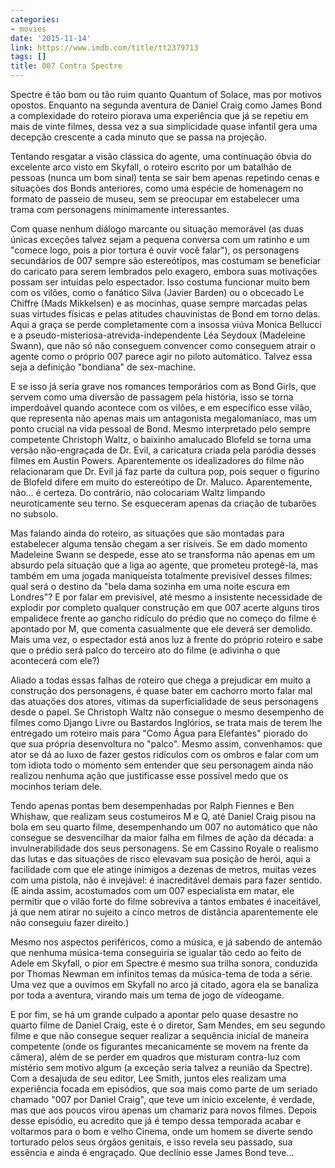 ```yaml
---
categories:
- movies
date: '2015-11-14'
link: https://www.imdb.com/title/tt2379713
tags: []
title: 007 Contra Spectre
---
```


Spectre é tão bom ou tão ruim quanto Quantum of Solace, mas por motivos opostos. Enquanto na segunda aventura de Daniel Craig como James Bond a complexidade do roteiro piorava uma experiência que já se repetiu em mais de vinte filmes, dessa vez a sua simplicidade quase infantil gera uma decepção crescente a cada minuto que se passa na projeção.

Tentando resgatar a visão clássica do agente, uma continuação óbvia do excelente arco visto em Skyfall, o roteiro escrito por um batalhão de pessoas (nunca um bom sinal) tenta se sair bem apenas repetindo cenas e situações dos Bonds anteriores, como uma espécie de homenagem no formato de passeio de museu, sem se preocupar em estabelecer uma trama com personagens minimamente interessantes. 

Com quase nenhum diálogo marcante ou situação memorável (as duas únicas exceções talvez sejam a pequena conversa com um ratinho e um "comece logo, pois a pior tortura é ouvir você falar"), os personagens secundários de 007 sempre são estereótipos, mas costumam se beneficiar do caricato para serem lembrados pelo exagero, embora suas motivações possam ser intuídas pelo espectador. Isso costuma funcionar muito bem com os vilões, como o fanático Silva (Javier Barden) ou o obcecado Le Chiffre (Mads Mikkelsen) e as mocinhas, quase sempre marcadas pelas suas virtudes físicas e pelas atitudes chauvinistas de Bond em torno delas. Aqui a graça se perde completamente com a insossa viúva Monica Bellucci e a pseudo-misteriosa-atrevida-independente Léa Seydoux (Madeleine Swann), que não só não conseguem convencer como conseguem atrair o agente como o próprio 007 parece agir no piloto automático. Talvez essa seja a definição "bondiana" de sex-machine.

E se isso já seria grave nos romances temporários com as Bond Girls, que servem como uma diversão de passagem pela história, isso se torna imperdoável quando acontece com os vilões, e em específico esse vilão, que representa não apenas mais um antagonista megalomaníaco, mas um ponto crucial na vida pessoal de Bond. Mesmo interpretado pelo sempre competente Christoph Waltz, o baixinho amalucado Blofeld se torna uma versão não-engraçada de Dr. Evil, a caricatura criada pela paródia desses filmes em Austin Powers. Aparentemente os idealizadores do filme não relacionaram que Dr. Evil já faz parte da cultura pop, pois sequer o figurino de Blofeld difere em muito do estereótipo de Dr. Maluco. Aparentemente, não... é certeza. Do contrário, não colocariam Waltz limpando neuroticamente seu terno. Se esqueceram apenas da criação de tubarões no subsolo.

Mas falando ainda do roteiro, as situações que são montadas para estabelecer alguma tensão chegam a ser risíveis. Se em dado momento Madeleine Swann se despede, esse ato se transforma não apenas em um absurdo pela situação que a liga ao agente, que prometeu protegê-la, mas também em uma jogada maniqueísta totalmente previsível desses filmes: qual será o destino da "bela dama sozinha em uma noite escura em Londres"? E por falar em previsível, até mesmo a insistente necessidade de explodir por completo qualquer construção em que 007 acerte alguns tiros empalidece frente ao gancho ridículo do prédio que no começo do filme é apontado por M, que comenta casualmente que ele deverá ser demolido. Mais uma vez, o espectador está anos luz à frente do próprio roteiro e sabe que o prédio será palco do terceiro ato do filme (e adivinha o que acontecerá com ele?)

Aliado a todas essas falhas de roteiro que chega a prejudicar em muito a construção dos personagens, é quase bater em cachorro morto falar mal das atuações dos atores, vítimas da superficialidade de seus personagens desde o papel. Se Christoph Waltz não consegue o mesmo desempenho de filmes como Django Livre ou Bastardos Inglórios, se trata mais de terem lhe entregado um roteiro mais para "Como Água para Elefantes" piorado do que sua própria desenvoltura no "palco". Mesmo assim, convenhamos: que ator se dá ao luxo de fazer gestos ridículos com os ombros e falar com um tom idiota todo o momento sem entender que seu personagem ainda não realizou nenhuma ação que justificasse esse possível medo que os mocinhos teriam dele.

Tendo apenas pontas bem desempenhadas por Ralph Fiennes e Ben Whishaw, que realizam seus costumeiros M e Q, até Daniel Craig pisou na bola em seu quarto filme, desempenhando um 007 no automático que não consegue se desvencilhar da maior falha em filmes de ação da década: a invulnerabilidade dos seus personagens. Se em Cassino Royale o realismo das lutas e das situações de risco elevavam sua posição de herói, aqui a facilidade com que ele atinge inimigos a dezenas de metros, muitas vezes com uma pistola, não é invejável: é inacreditável demais para fazer sentido. (E ainda assim, acostumados com um 007 especialista em matar, ele permitir que o vilão forte do filme sobreviva a tantos embates é inaceitável, já que nem atirar no sujeito a cinco metros de distância aparentemente ele não conseguiu fazer direito.)

Mesmo nos aspectos periféricos, como a música, e já sabendo de antemão que nenhuma música-tema conseguiria se igualar tão cedo ao feito de Adele em Skyfall, o pior em Spectre é mesmo sua trilha sonora, conduzida por Thomas Newman em infinitos temas da música-tema de toda a série. Uma vez que a ouvimos em Skyfall no arco já citado, agora ela se banaliza por toda a aventura, virando mais um tema de jogo de vídeogame.

E por fim, se há um grande culpado a apontar pelo quase desastre no quarto filme de Daniel Craig, este é o diretor, Sam Mendes, em seu segundo filme e que não consegue sequer realizar a sequência inicial de maneira competente (onde os figurantes mecanicamente se movem na frente da câmera), além de se perder em quadros que misturam contra-luz com mistério sem motivo algum (a exceção seria talvez a reunião da Spectre). Com a desajuda de seu editor, Lee Smith, juntos eles realizam uma experiência focada em episódios, que soa mais como parte de um seriado chamado "007 por Daniel Craig", que teve um início excelente, é verdade, mas que aos poucos virou apenas um chamariz para novos filmes. Depois desse episódio, eu acredito que já é tempo dessa temporada acabar e voltarmos para o bom e velho Cinema, onde um homem se diverte sendo torturado pelos seus órgãos genitais, e isso revela seu passado, sua essência e ainda é engraçado. Que declínio esse James Bond teve...